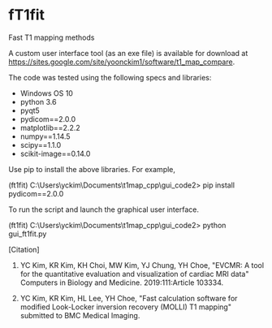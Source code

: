 # fT1fit
Fast T1 mapping methods

A custom user interface tool (as an exe file) is available for download at https://sites.google.com/site/yoonckim1/software/t1_map_compare. 

The code was tested using the following specs and libraries:
- Windows OS 10
- python 3.6
- pyqt5
- pydicom==2.0.0
- matplotlib==2.2.2
- numpy==1.14.5
- scipy==1.1.0
- scikit-image==0.14.0

Use pip to install the above libraries. For example,

(ft1fit) C:\Users\yckim\Documents\t1map_cpp\gui_code2> pip install pydicom==2.0.0

To run the script and launch the graphical user interface. 

(ft1fit) C:\Users\yckim\Documents\t1map_cpp\gui_code2> python gui_ft1fit.py

[Citation]
1. YC Kim, KR Kim, KH Choi, MW Kim, YJ Chung, YH Choe, "EVCMR: A tool for the quantitative evaluation and visualization of cardiac MRI data" Computers in Biology and Medicine. 2019:111:Article 103334.

2. YC Kim, KR Kim, HL Lee, YH Choe, "Fast calculation software for modified Look-Locker inversion recovery (MOLLI) T1 mapping" submitted to BMC Medical Imaging. 




